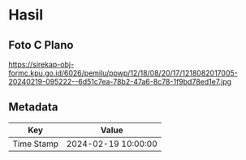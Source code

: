 # Hasil

## Foto C Plano

https://sirekap-obj-formc.kpu.go.id/6026/pemilu/ppwp/12/18/08/20/17/1218082017005-20240219-095222--6d51c7ea-78b2-47a6-8c78-1f9bd78ed1e7.jpg


## Metadata

| Key        | Value               |
| ---------- | ------------------- |
| Time Stamp | 2024-02-19 10:00:00 |




